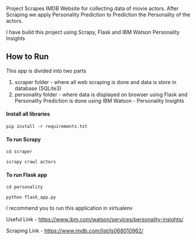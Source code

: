 Project Scrapes IMDB Website for collecting data of movie actors. After Scraping we apply Personality Prediction to Prediction the Personality of the actors.

I have build this project using Scrapy, Flask and IBM Watson Personality Insights

## How to Run
This app is divided into two parts
1. scraper folder - where all web scraping is done and data is store in database (SQLite3)
2. personality folder - where data is displayed on browser using Flask and Personality Prediction is done using IBM Watson - Personality Insights

#### Install all libraries
`pip install -r requirements.txt`

#### To run Scrapy 
`cd scraper`

`scrapy crawl actors`

#### To run Flask app
`cd personality`

`python flask_app.py`

I recommend you to run this application in virtualenv

Useful Link - https://www.ibm.com/watson/services/personality-insights/

Scraping Link - https://www.imdb.com/list/ls068010962/
